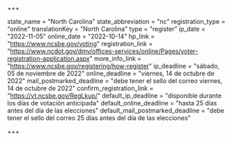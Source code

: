 +++

state_name = "North Carolina"
state_abbreviation = "nc"
registration_type = "online"
translationKey = "North Carolina"
type = "register"
ip_date = "2022-11-05"
online_date = "2022-10-14"
hp_link = "https://www.ncsbe.gov/voting"
registration_link = "https://www.ncdot.gov/dmv/offices-services/online/Pages/voter-registration-application.aspx"
more_info_link = "https://www.ncsbe.gov/registering/how-register"
ip_deadline = "sábado, 05 de noviembre de 2022"
online_deadline = "viernes, 14 de octubre de 2022"
mail_postmarked_deadline = "debe tener el sello del correo viernes, 14 de octubre de 2022"
confirm_registration_link = "https://vt.ncsbe.gov/RegLkup/"
default_ip_deadline = "disponible durante los días de votación anticipada"
default_online_deadline = "hasta 25 días antes del día de las elecciones"
default_mail_postmarked_deadline = "debe tener el sello del correo 25 días antes del día de las elecciones"

+++